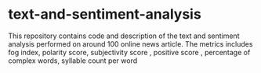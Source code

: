 # text-and-sentiment-analysis
This repository contains code and  description of the text and sentiment analysis performed on around 100 online news article. The metrics includes fog index, polarity score, subjectivity score , positive score ,  percentage of complex words,  syllable count per word
